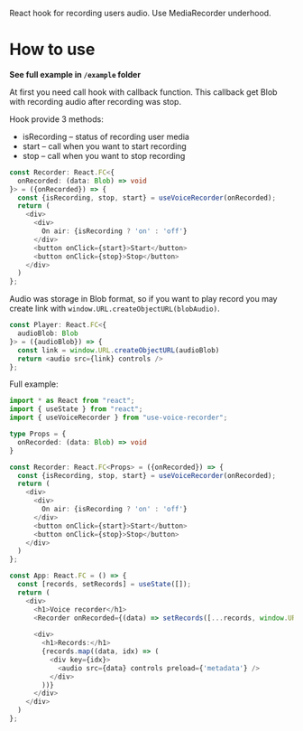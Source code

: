 React hook for recording users audio. Use MediaRecorder underhood.

# How to use
__See full example in `/example` folder__

At first you need call hook with callback function. 
This callback get Blob with recording audio after recording was stop.

Hook provide 3 methods:
- isRecording – status of recording user media
- start – call when you want to start recording
- stop – call when you want to stop recording
 
```typescript jsx
const Recorder: React.FC<{
  onRecorded: (data: Blob) => void
}> = ({onRecorded}) => {
  const {isRecording, stop, start} = useVoiceRecorder(onRecorded);
  return (
    <div>
      <div>
        On air: {isRecording ? 'on' : 'off'}
      </div>
      <button onClick={start}>Start</button>
      <button onClick={stop}>Stop</button>
    </div>
  )
};
```

Audio was storage in Blob format, so if you want to play record you may create link with 
`window.URL.createObjectURL(blobAudio)`.

```typescript jsx
const Player: React.FC<{
  audioBlob: Blob
}> = ({audioBlob}) => {
  const link = window.URL.createObjectURL(audioBlob)
  return <audio src={link} controls />
};
```

Full example:
```typescript jsx
import * as React from "react";
import { useState } from "react";
import { useVoiceRecorder } from "use-voice-recorder";

type Props = {
  onRecorded: (data: Blob) => void
}

const Recorder: React.FC<Props> = ({onRecorded}) => {
  const {isRecording, stop, start} = useVoiceRecorder(onRecorded);
  return (
    <div>
      <div>
        On air: {isRecording ? 'on' : 'off'}
      </div>
      <button onClick={start}>Start</button>
      <button onClick={stop}>Stop</button>
    </div>
  )
};

const App: React.FC = () => {
  const [records, setRecords] = useState([]);
  return (
    <div>
      <h1>Voice recorder</h1>
      <Recorder onRecorded={(data) => setRecords([...records, window.URL.createObjectURL(data)])} />
      
      <div>
        <h1>Records:</h1>
        {records.map((data, idx) => (
          <div key={idx}>
            <audio src={data} controls preload={'metadata'} />
          </div>
        ))}
      </div>
    </div>
  )
};

```
